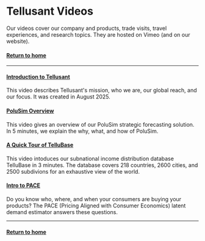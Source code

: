 # Tellusant Videos  
Our videos cover our company and products, trade visits, travel experiences, and research topics. They are hosted on Vimeo (and on our website). 

#### [Return to home](../index.md)   

---  
#### [Introduction to Tellusant](https://vimeo.com/1114671864)  
This video describes Tellusant's mission, who we are, our global reach, and our focus. It was created in August 2025.  

#### [PoluSim Overview](https://vimeo.com/1082287242)    
This video gives an overview of our PoluSim strategic forecasting solution. In 5 minutes, we explain the why, what, and how of PoluSim.  

#### [A Quick Tour of TelluBase](https://vimeo.com/1087368905)  
This video intoduces our subnational income distribution database TelluBase in 3 minutes. The database covers 218 countries, 2600 cities, and 2500 subdivions for an exhaustive view of the world.  

#### [Intro to PACE](https://vimeo.com/1087371933)  
Do you know who, where, and when your consumers are buying your products? The PACE (Pricing Aligned with Consumer Economics) latent demand estimator answers these questions.  

---

#### [Return to home](../index.md)  


